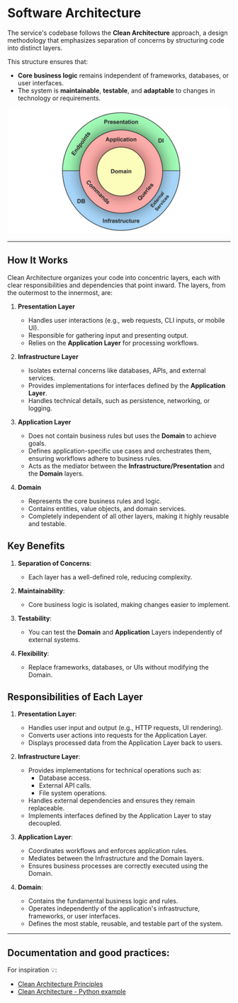 # Software Architecture
The service's codebase follows the **Clean Architecture** approach, a design methodology that emphasizes separation of concerns by structuring code into distinct layers.

This structure ensures that:
- **Core business logic** remains independent of frameworks, databases, or user interfaces.
- The system is **maintainable**, **testable**, and **adaptable** to changes in technology or requirements.

![Clean Architecture](../assets/diagrams/clean-architecture.png)


---
## How It Works

Clean Architecture organizes your code into concentric layers, each with clear responsibilities and dependencies that point inward.
The layers, from the outermost to the innermost, are:

1. **Presentation Layer**
   - Handles user interactions (e.g., web requests, CLI inputs, or mobile UI).
   - Responsible for gathering input and presenting output.
   - Relies on the **Application Layer** for processing workflows.

2. **Infrastructure Layer**
   - Isolates external concerns like databases, APIs, and external services.
   - Provides implementations for interfaces defined by the **Application Layer**.
   - Handles technical details, such as persistence, networking, or logging.

3. **Application Layer**
   - Does not contain business rules but uses the **Domain** to achieve goals.
   - Defines application-specific use cases and orchestrates them, ensuring workflows adhere to business rules.
   - Acts as the mediator between the **Infrastructure/Presentation** and the **Domain** layers.

4. **Domain**
   - Represents the core business rules and logic.
   - Contains entities, value objects, and domain services.
   - Completely independent of all other layers, making it highly reusable and testable.

## Key Benefits

1. **Separation of Concerns**:
   - Each layer has a well-defined role, reducing complexity.

2. **Maintainability**:
   - Core business logic is isolated, making changes easier to implement.

3. **Testability**:
   - You can test the **Domain** and **Application** Layers independently of external systems.

4. **Flexibility**:
   - Replace frameworks, databases, or UIs without modifying the Domain.


## Responsibilities of Each Layer

1. **Presentation Layer**:
   - Handles user input and output (e.g., HTTP requests, UI rendering).
   - Converts user actions into requests for the Application Layer.
   - Displays processed data from the Application Layer back to users.

2. **Infrastructure Layer**:
   - Provides implementations for technical operations such as:
     - Database access.
     - External API calls.
     - File system operations.
   - Handles external dependencies and ensures they remain replaceable.
   - Implements interfaces defined by the Application Layer to stay decoupled.

3. **Application Layer**:
   - Coordinates workflows and enforces application rules.
   - Mediates between the Infrastructure and the Domain layers.
   - Ensures business processes are correctly executed using the Domain.

4. **Domain**:
   - Contains the fundamental business logic and rules.
   - Operates independently of the application's infrastructure, frameworks, or user interfaces.
   - Defines the most stable, reusable, and testable part of the system.


---
## Documentation and good practices:
For inspiration 💡:
- [Clean Architecture Principles](https://github.com/pcah/python-clean-architecture/blob/master/docs/PRINCIPLES.md)
- [Clean Architecture - Python example](https://medium.com/@shaliamekh/clean-architecture-with-python-d62712fd8d4f)
